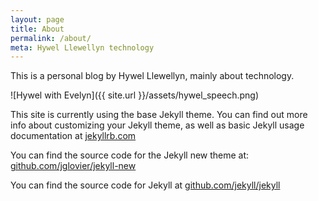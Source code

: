 ```yaml
---
layout: page
title: About
permalink: /about/
meta: Hywel Llewellyn technology
---
```


This is a personal blog by Hywel Llewellyn, mainly about technology.

![Hywel with Evelyn]({{ site.url }}/assets/hywel_speech.png)

This site is currently using the base Jekyll theme. You can find out more info about customizing your Jekyll theme, as well as basic Jekyll usage documentation at [jekyllrb.com](http://jekyllrb.com/)

You can find the source code for the Jekyll new theme at: [github.com/jglovier/jekyll-new](https://github.com/jglovier/jekyll-new)

You can find the source code for Jekyll at [github.com/jekyll/jekyll](https://github.com/jekyll/jekyll)
